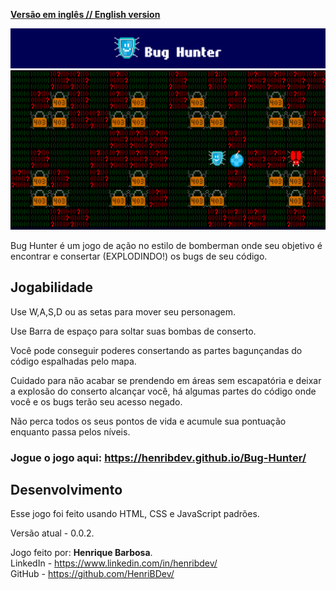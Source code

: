[**Versão em inglês // English version**](README.md)

![Titulo](media/readme/title.png)
![Jogabilidade](media/readme/gameplay.png)

Bug Hunter é um jogo de ação no estilo de bomberman onde seu objetivo é encontrar e consertar (EXPLODINDO!) os bugs de seu código.

## Jogabilidade

Use W,A,S,D ou as setas para mover seu personagem.

Use Barra de espaço para soltar suas bombas de conserto.

Você pode conseguir poderes consertando as partes bagunçandas do código espalhadas pelo mapa.

Cuidado para não acabar se prendendo em áreas sem escapatória e deixar a explosão do conserto alcançar você, há algumas partes do código onde você e os bugs terão seu acesso negado.

Não perca todos os seus pontos de vida e acumule sua pontuação enquanto passa pelos níveis.

### Jogue o jogo aqui: https://henribdev.github.io/Bug-Hunter/

## Desenvolvimento

Esse jogo foi feito usando HTML, CSS e JavaScript padrões.

Versão atual - 0.0.2.

Jogo feito por: <b>Henrique Barbosa</b>.<br>LinkedIn - https://www.linkedin.com/in/henribdev/<br>GitHub - https://github.com/HenriBDev/